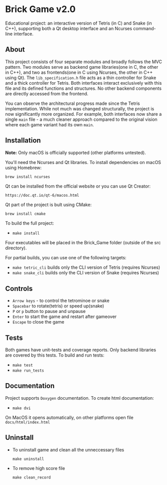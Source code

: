 # Brick Game v2.0

Educational project: an interactive version of Tetris (in C) and Snake (in C++), supporting both a Qt desktop interface and an Ncurses command-line interface.

## About

This project consists of four separate modules and broadly follows the MVC pattern. Two modules serve as backend game libraries(one in C, the other in C++), and two as frontends(one in C using Ncurses, the other in C++ using Qt). The `lib_specification.h` file acts as a thin controller for Snake and a thick controller for Tetris. Both interfaces interact exclusively with this file and its defined functions and structures. No other backend components are directly accessed from the frontend.

You can observe the architectural progress made since the Tetris implementation. While not much was changed structurally, the project is now significantly more organized. For example, both interfaces now share a single `main` file - a much cleaner approach compared to the original vision where each game variant had its own `main`.

## Installation

**Note:** Only macOS is officially supported (other platforms untested).

You'll need the Ncurses and Qt libraries. To install dependencies on macOS using Homebrew:

```bash
brew install ncurses
```
Qt can be installed from the official website or you can use Qt Creator:

```https://doc.qt.io/qt-6/macos.html```

Qt part of the project is bult using CMake:

```brew install cmake```

To build the full project: 
- ```make install```

Four executables will be placed in the Brick_Game folder (outside of the src directory).

For partial builds, you can use one of the following targets:
- ```make tetric_cli``` builds only the CLI version of Tetris (requires Ncurses)
- ```make snake_cli``` builds only the CLI version of Snake (requires Ncurses)

## Controls

- `Arrow keys` - to control the tetrominoe or snake
- `Spacebar` to rotate(tetris) or speed up(snake)
- `P` or `p` button to pause and unpause
- `Enter` to start the game and restart after gameover
- `Escape` to close the game

## Tests

Both games have unit-tests and coverage reports. Only backend libraries are covered by this tests.
To build and run tests:
- ```make test```
- ```make run_tests```

## Documentation

Project supports `Doxygen` documentation.
To create html documentation:
- ```make dvi```

On MacOS it opens automatically, on other platforms open file `docs/html/index.html`

## Uninstall
- To uninstall game and clean all the unneccessary files
  ```Shell
  make uninstall
  ```
- To remove high score file
  ```Shell
  make clean_record
  ```
